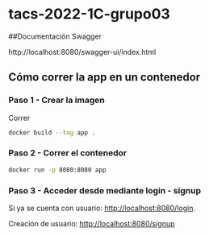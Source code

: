 # tacs-2022-1C-grupo03


##Documentación Swagger

http://localhost:8080/swagger-ui/index.html

## Cómo correr la app en un contenedor

### Paso 1 - Crear la imagen
Correr
```bash
docker build --tag app .
```

### Paso 2 - Correr el contenedor
```bash
docker run -p 8080:8080 app
```

### Paso 3 - Acceder desde mediante login - signup

Si ya se cuenta con usuario: [http://localhost:8080/login](http://localhost:8080/login).


Creación de usuario: [http://localhost:8080/signup](http://localhost:8080/signup)

